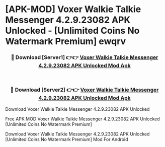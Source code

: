 # [APK-MOD] Voxer Walkie Talkie Messenger 4.2.9.23082 APK Unlocked - [Unlimited Coins No Watermark Premium] ewqrv



<div align="center">
<h3>🔴 Download [Server1] 👉👉 <a href="https://momento.my/?title=Voxer_Walkie_Talkie_Messenger_4.2.9.23082_APK_Unlocked">Voxer Walkie Talkie Messenger 4.2.9.23082 APK Unlocked Mod Apk</a></h3><br>

<h3>🔴 Download [Server2] 👉👉 <a href="https://momento.my/?title=Voxer_Walkie_Talkie_Messenger_4.2.9.23082_APK_Unlocked">Voxer Walkie Talkie Messenger 4.2.9.23082 APK Unlocked Mod Apk</a></h3>
</div>



Download Voxer Walkie Talkie Messenger 4.2.9.23082 APK Unlocked 

Free APK MOD Voxer Walkie Talkie Messenger 4.2.9.23082 APK Unlocked [Unlimited Coins No Watermark Premium]

Download Voxer Walkie Talkie Messenger 4.2.9.23082 APK Unlocked [Unlimited Coins No Watermark Premium] Mod For Android
